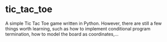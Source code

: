 # tic_tac_toe
A simple Tic Tac Toe game written in Python. However, there are still a few things worth learning, such as how to implement conditional program termination, how to model the board as coordinates,...
